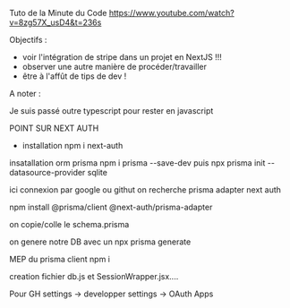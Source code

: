 Tuto de la Minute du Code
https://www.youtube.com/watch?v=8zg57X_usD4&t=236s

Objectifs  : 

- voir l'intégration de stripe dans un projet en NextJS !!!
- observer une autre manière de procéder/travailler
- être à l'affût de tips de dev !


A noter : 

Je suis passé outre typescript pour rester en javascript

POINT SUR NEXT AUTH

- installation
npm i next-auth

insatallation orm prisma
npm i prisma --save-dev
puis
npx prisma init --datasource-provider sqlite

ici connexion par google ou githut
on recherche prisma adapter next auth

npm install @prisma/client @next-auth/prisma-adapter

on copie/colle le schema.prisma

on genere notre DB avec un 
npx prisma generate


MEP du prisma client
npm i 

creation fichier 
db.js et SessionWrapper.jsx....

Pour GH
settings -> developper settings -> OAuth Apps